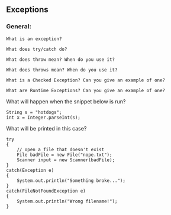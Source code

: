 ## Exceptions

### General:
	
	What is an exception?

	What does try/catch do?

	What does throw mean? When do you use it?

	What does throws mean? When do you use it?

	What is a Checked Exception? Can you give an example of one?

	What are Runtime Exceptions? Can you give an example of one?


What will happen when the snippet below is run?

	String s = "hotdogs";
	int x = Integer.parseInt(s);


What will be printed in this case?

	try
	{
		// open a file that doesn't exist
		File badFile = new File("nope.txt");
		Scanner input = new Scanner(badFile);
	}
	catch(Exception e)
	{
		System.out.println("Something broke...");
	}
	catch(FileNotFoundException e)
	{
		System.out.println("Wrong filename!");
	}
	